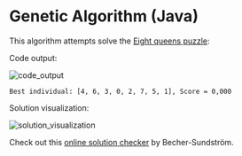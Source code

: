 # Genetic Algorithm (Java)

This algorithm attempts solve the [Eight queens puzzle](https://en.wikipedia.org/wiki/Eight_queens_puzzle):

Code output:

![code_output](https://github.com/marcelovca90-inatel/C210/raw/master/ga-8queens/res/code_output.png) <!-- .element height="50%" width="50%" -->

```
Best individual: [4, 6, 3, 0, 2, 7, 5, 1], Score = 0,000
```

Solution visualization:

![solution_visualization](https://github.com/marcelovca90-inatel/C210/raw/master/ga-8queens/res/solution_visualization.png) <!-- .element height="50%" width="50%" -->

Check out this [online solution checker](http://eightqueen.becher-sundstroem.de/) by Becher-Sundström.